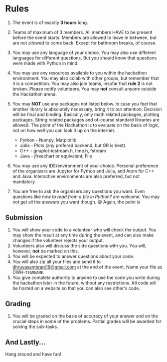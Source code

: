 # Rules
1. The event is of exactly **3 hours** long.

1. Teams of maximum of 3 members. All members HAVE to be present before the event starts. Members are allowed to leave in between, but are not allowed to come back. Except for bathroom breaks, of course.

1. You may use any language of your choice. You may also use different languages for different questions. But you should know that questions were made with Python in mind.

1. You may use any resources available to you within the hackathon environment. You may also colab with other groups, but remember that it is a competition. You may also join teams, insofar that **rule 2** is not broken. Please notify volunteers. You may **not** consult anyone outside the Hackathon arena.

1. You may **NOT** use any packages not listed below. In case you feel that another library is absolutely necessary, bring it to our attention. Decision will be final and binding. Basically, only math related packages, plotting packages, String related packages and of-course standard libraries are allowed. The point of the Hackathon is to evaluate on the basis of logic, not on how well you can look it up on the internet.
    - Python - Numpy, Matplotlib
    - Julia - Plots (any prefered backend, but GR is best)
    - C++ - gnuplot-iostream.h, time.h, fstream
    - Java - jfreechart or equivalent, File

1. You may use any IDE/environment of your choice. Personal preference of the organizers are Jupyter for Python and Julia, and Atom for C++ and Java. Interactive environments are also preferred, but not mandatory.

1. You are free to ask the organisers any questions you want. Even questions like _how to read from a file in Python?_ are welcome. You may not get all the answers you want though. :smile: Again, the point is 

## Submission
1. You will show your code to a volunteer who will check the output. You may show the result at any time during the event, and can also make changes if the volunteer rejects your output.
1. Volunteers also will discuss the side questions with you. You will, however, **not** be marked on this.
1. You will be expected to answer questions about your code.
1. You will also zip all your files and send it to dhruvasambrani19@gmail.com at the end of the event. Name your file as DWH-`TEAMNAME`.
1. You give complete authority to anyone to use the code you write during the hackathon later in the future, without any restrictions. All code will be hosted on a website so that you can also see other's code.

## Grading
1. You will be graded on the basis of accuracy of your answer and on the crucial steps in some of the problems. Partial grades will be awarded for solving the sub-tasks.

## And Lastly...
Hang around and have fun!
